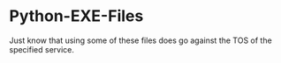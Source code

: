 # Python-EXE-Files
Just know that using some of these files does go against the TOS of the specified service.
